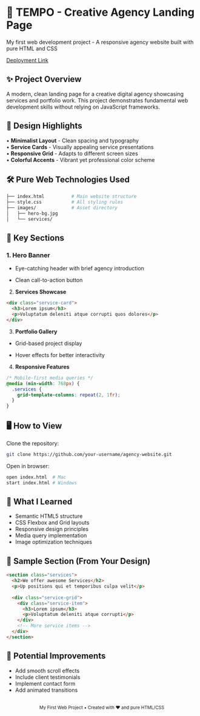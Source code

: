 # 🌟 TEMPO - Creative Agency Landing Page

My first web development project - A responsive agency website built with pure HTML and CSS

<a href="https://haniasahar.github.io/WB1-Mid-Project/">Deployment Link</a>

## ✨ Project Overview

A modern, clean landing page for a creative digital agency showcasing services and portfolio work. This project demonstrates fundamental web development skills without relying on JavaScript frameworks.

## 🎨 Design Highlights

• **Minimalist Layout** - Clean spacing and typography  
• **Service Cards** - Visually appealing service presentations  
• **Responsive Grid** - Adapts to different screen sizes  
• **Colorful Accents** - Vibrant yet professional color scheme  

## 🛠 Pure Web Technologies Used
```bash
├── index.html          # Main website structure
├── style.css           # All styling rules
├── images/             # Asset directory
│   ├── hero-bg.jpg
│   └── services/
```

## 🚀 Key Sections
### 1. Hero Banner
- Eye-catching header with brief agency introduction

- Clean call-to-action button

2. **Services Showcase**
``` html
<div class="service-card">
  <h3>Lorem ipsum</h3>
  <p>Voluptatum deleniti atque corrupti quos dolores</p>
</div>
```

3. **Portfolio Gallery**
- Grid-based project display

- Hover effects for better interactivity

4. **Responsive Features**
```css
/* Mobile-first media queries */
@media (min-width: 768px) {
  .services {
    grid-template-columns: repeat(2, 1fr);
  }
}
```

## 🖥️ How to View

Clone the repository:
```bash
git clone https://github.com/your-username/agency-website.git
```

Open in browser:
``` bash
open index.html  # Mac
start index.html # Windows
```

## 🌈 What I Learned
- Semantic HTML5 structure
- CSS Flexbox and Grid layouts
- Responsive design principles
- Media query implementation
- Image optimization techniques

## 📸 Sample Section (From Your Design)
``` html
<section class="services">
  <h2>We offer awesome Services</h2>
  <p>Up positions qui et temporibus culpa velit</p>
  
  <div class="service-grid">
    <div class="service-item">
      <h3>Lorem ipsum</h3>
      <p>Voluptatum deleniti atque corrupti</p>
    </div>
    <!-- More service items -->
  </div>
</section>
```

## 🚧 Potential Improvements
- Add smooth scroll effects
- Include client testimonials
- Implement contact form
- Add animated transitions

<div align="center"> <br> <sub>My First Web Project • Created with ❤️ and pure HTML/CSS</sub> </div> 
